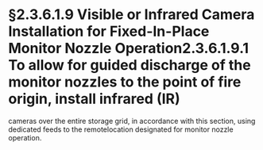# §2.3.6.1.9 Visible or Infrared Camera Installation for Fixed-In-Place Monitor Nozzle Operation2.3.6.1.9.1 To allow for guided discharge of the monitor nozzles to the point of fire origin, install infrared (IR)



cameras over the entire storage grid, in accordance with this section, using dedicated feeds to the remotelocation designated for monitor nozzle operation.